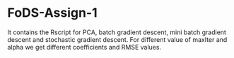 # FoDS-Assign-1
It contains the Rscript for PCA, batch gradient descent, mini batch gradient descent and stochastic gradient descent.
For different value of maxIter and alpha we get different coefficients and RMSE values.
